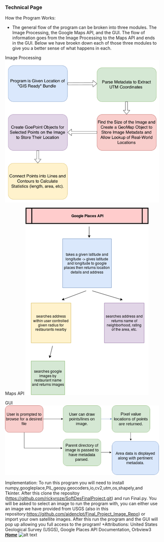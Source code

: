 ### Technical Page
How the Program Works:
+ The general flow of the program can be broken into three modules. The Image Processing, the Google Maps API, and the GUI. The flow of information goes from the Image Processing to the Maps API and ends in the GUI. Below we have broekn down each of those three modules to give you a better sense of what happens in each.

Image Processing
![](./flow_chart.png)

Maps API
![](./flowchart.png)

GUI
![](./Flow__Chart.png)

Implementation: 
To run this program you will need to install numpy,googleplace,PIL,geopy.geocoders,io,cv2,utm,os,shapely,and Tkinter. After this clone the repositoy (https://github.com/rickyroze/SoftDesFinalProject.git) and run Final.py. You will be asked to select an image to run the program with, you can either use an image we have provided from USGS (also in this repository:https://github.com/aidenclpt/Final_Project_Image_Repo) or import your own satellite images. After this run the program and the GUI will pop up allowing you full access to the program! 
+Attributions: United States Geological Survey (USGS), Google Places API Documentation, Orbview3
[***Home***](https://rickyroze.github.io/SoftDesFinalProject/)
![alt text](SoftDesFinalProject/docs/flowchart.png "Flowchart1")

